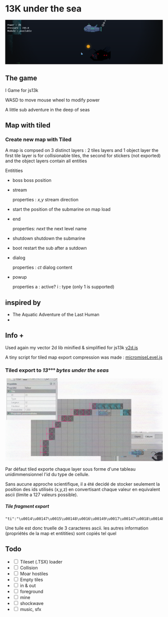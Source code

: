 
# 13K under the sea
![sub](./subhead.png)

## The game
I Game for js13k

WASD to move 
mouse wheel to modify power

A little sub adventure in the deep of seas

## Map with tiled

### Create new map with Tiled
A map is compsed on 3 distinct layers : 2 tiles layers and 1 object layer
the first tile layer is for collisionable tiles, the second for stickers (not exported) and the object layers contain all entities

Entitities

 - boss boss position
 - stream 
 
    properties :
    _x,y_ stream direction
 
 - start the position of the submarine on map load
 - end
 
    properties:
    _next_ the next level name
    
 - shutdown shutdown the submarine
 - boot restart the sub after a sutdown
 - dialog
    
    properties :
    _ct_ dialog content
 
 - powup
    
    properties
    a : active?
    i : type (only 1 is supported)

## inspired by 

 - The Aquatic Adventure of the Last Human 
 - 
## Info +

Used again my vector 2d lib minified & simplified for js13k [v2d.js](https://github.com/Julien-laville/Lost/blob/gh-pages/src/v2d.js)

A tiny script for tiled map export compression was made : [micromiseLevel.js](https://github.com/Julien-laville/Lost/blob/gh-pages/src/micromiseLelevel.js)

### Tiled export to _13°°° bytes under the seas_
 
 ![tiled](./tiled.jpg)
 
 Par défaut tiled exporte chaque layer sous forme d'une tableau unidimmensionnel l'id du type de cellule.
 
 Sans aucune approche scientifique, il a été decidé de stocker seulement la position des ids utilisés (x,y,z) en convertisant chaque valeur en equivalent ascii (limite a 127 valeurs possible).
 
 ##### Tile fragment export
 ```
"ti":"\u0014\u00147\u0015\u00148\u0016\u00149\u0017\u00147\u0018\u00148\u0019\u00149\u001a\u00147\u001b\u00148\u001c\u00149\u001d\u00147\u001e\u00148\u001f\u00149  

```
 
 Une tuile est donc truelle de 3 caracteres ascii.
 les autres information (propriétés de la map et entitities) sont copiés tel quel
    
  ## Todo
   - <input type="checkbox"> Tileset (.TSX) loader
   - <input type="checkbox"> Collision
   - <input type="checkbox"> Moar hostiles
   - <input type="checkbox"> Empty tiles
   - <input type="checkbox"> in & out
   - <input type="checkbox"> foreground
   - <input type="checkbox"> mine
   - <input type="checkbox"> shockwave
   - <input type="checkbox"> music, sfx